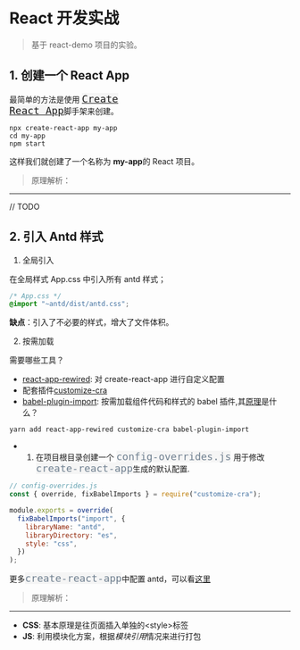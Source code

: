 # React 开发实战

> 基于 react-demo 项目的实验。

## 1. 创建一个 React App

最简单的方法是使用 <code style="color: #708090; background-color: #F5F5F5; font-size: 18px">[Create React App](https://zh-hans.reactjs.org/docs/create-a-new-react-app.html#create-react-app)</code>脚手架来创建。

```shell
npx create-react-app my-app
cd my-app
npm start
```

这样我们就创建了一个名称为 **my-app**的 React 项目。

> 原理解析：

---

// TODO

## 2. 引入 Antd 样式

1. 全局引入

在全局样式 App.css 中引入所有 antd 样式；

```css
/* App.css */
@import "~antd/dist/antd.css";
```

**缺点**：引入了不必要的样式，增大了文件体积。

2. 按需加载

需要哪些工具？

- [react-app-rewired](https://github.com/timarney/react-app-rewired): 对 create-react-app 进行自定义配置
- 配套插件[customize-cra](https://github.com/arackaf/customize-cra)
- [babel-plugin-import](https://github.com/ant-design/babel-plugin-import): 按需加载组件代码和样式的 babel 插件,其[原理](https://3x.ant.design/docs/react/getting-started-cn#%E6%8C%89%E9%9C%80%E5%8A%A0%E8%BD%BD)是什么？

```shell
yarn add react-app-rewired customize-cra babel-plugin-import
```

- 1. 在项目根目录创建一个 <code style="color: #708090; background-color: #F5F5F5; font-size: 18px">config-overrides.js</code> 用于修改<code style="color: #708090; background-color: #F5F5F5; font-size: 18px">create-react-app</code>生成的默认配置.

```js
// config-overrides.js
const { override, fixBabelImports } = require("customize-cra");

module.exports = override(
  fixBabelImports("import", {
    libraryName: "antd",
    libraryDirectory: "es",
    style: "css",
  })
);
```

更多<code style="color: #708090; background-color: #F5F5F5; font-size: 18px">create-react-app</code>中配置 antd，可以看[这里](https://3x.ant.design/docs/react/use-with-create-react-app-cn)

> 原理解析：

---

- **CSS**: 基本原理是往页面插入单独的\<style\>标签
- **JS**: 利用模块化方案，根据*模块引用*情况来进行打包
